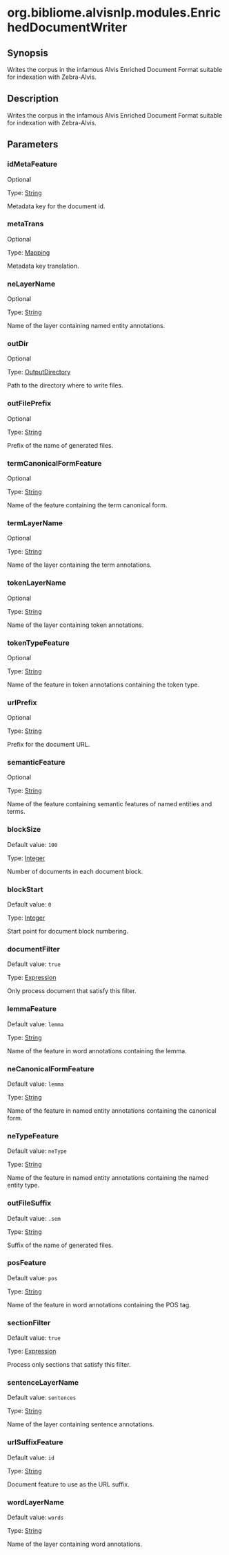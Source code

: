 # org.bibliome.alvisnlp.modules.EnrichedDocumentWriter

## Synopsis

Writes the corpus in the infamous Alvis Enriched Document Format suitable for indexation with Zebra-Alvis.

## Description

Writes the corpus in the infamous Alvis Enriched Document Format suitable for indexation with Zebra-Alvis.

## Parameters

<a name="idMetaFeature">

### idMetaFeature

Optional

Type: [String](../converter/java.lang.String)

Metadata key for the document id.

<a name="metaTrans">

### metaTrans

Optional

Type: [Mapping](../converter/alvisnlp.module.types.Mapping)

Metadata key translation.

<a name="neLayerName">

### neLayerName

Optional

Type: [String](../converter/java.lang.String)

Name of the layer containing named entity annotations.

<a name="outDir">

### outDir

Optional

Type: [OutputDirectory](../converter/org.bibliome.util.files.OutputDirectory)

Path to the directory where to write files.

<a name="outFilePrefix">

### outFilePrefix

Optional

Type: [String](../converter/java.lang.String)

Prefix of the name of generated files.

<a name="termCanonicalFormFeature">

### termCanonicalFormFeature

Optional

Type: [String](../converter/java.lang.String)

Name of the feature containing the term canonical form.

<a name="termLayerName">

### termLayerName

Optional

Type: [String](../converter/java.lang.String)

Name of the layer containing the term annotations.

<a name="tokenLayerName">

### tokenLayerName

Optional

Type: [String](../converter/java.lang.String)

Name of the layer containing token annotations.

<a name="tokenTypeFeature">

### tokenTypeFeature

Optional

Type: [String](../converter/java.lang.String)

Name of the feature in token annotations containing the token type.

<a name="urlPrefix">

### urlPrefix

Optional

Type: [String](../converter/java.lang.String)

Prefix for the document URL.

<a name="semanticFeature">

### semanticFeature

Optional

Type: [String](../converter/java.lang.String)

Name of the feature containing semantic features of named entities and terms.

<a name="blockSize">

### blockSize

Default value: `100`

Type: [Integer](../converter/java.lang.Integer)

Number of documents in each document block.

<a name="blockStart">

### blockStart

Default value: `0`

Type: [Integer](../converter/java.lang.Integer)

Start point for document block numbering.

<a name="documentFilter">

### documentFilter

Default value: `true`

Type: [Expression](../converter/alvisnlp.corpus.expressions.Expression)

Only process document that satisfy this filter.

<a name="lemmaFeature">

### lemmaFeature

Default value: `lemma`

Type: [String](../converter/java.lang.String)

Name of the feature in word annotations containing the lemma.

<a name="neCanonicalFormFeature">

### neCanonicalFormFeature

Default value: `lemma`

Type: [String](../converter/java.lang.String)

Name of the feature in named entity annotations containing the canonical form.

<a name="neTypeFeature">

### neTypeFeature

Default value: `neType`

Type: [String](../converter/java.lang.String)

Name of the feature in named entity annotations containing the named entity type.

<a name="outFileSuffix">

### outFileSuffix

Default value: `.sem`

Type: [String](../converter/java.lang.String)

Suffix of the name of generated files.

<a name="posFeature">

### posFeature

Default value: `pos`

Type: [String](../converter/java.lang.String)

Name of the feature in word annotations containing the POS tag.

<a name="sectionFilter">

### sectionFilter

Default value: `true`

Type: [Expression](../converter/alvisnlp.corpus.expressions.Expression)

Process only sections that satisfy this filter.

<a name="sentenceLayerName">

### sentenceLayerName

Default value: `sentences`

Type: [String](../converter/java.lang.String)

Name of the layer containing sentence annotations.

<a name="urlSuffixFeature">

### urlSuffixFeature

Default value: `id`

Type: [String](../converter/java.lang.String)

Document feature to use as the URL suffix.

<a name="wordLayerName">

### wordLayerName

Default value: `words`

Type: [String](../converter/java.lang.String)

Name of the layer containing word annotations.

